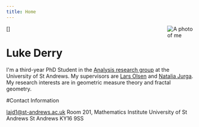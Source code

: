 ```yaml
---
title: Home
---
```


[<img src="/images/me.jpg" style="max-width:15%;min-width:40px;float:right;" alt="A photo of me" />]

# Luke Derry



I'm a third-year PhD Student in the [Analysis research group]("https://sta-analysis.github.io") at the University of St Andrews. My supervisors are [Lars Olsen]("https://www.st-andrews.ac.uk/mathematics-statistics/people/lo") and [Natalia Jurga]("https://www.nataliajurga.co.uk"). My research interests are in geometric measure theory and fractal geometry.


#Contact Information

lajd1@st-andrews.ac.uk
Room 201, Mathematics Institute
University of St Andrews
St Andrews
KY16 9SS

